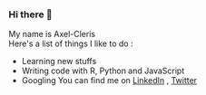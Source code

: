 ### Hi there 👋
My name is Axel-Cleris  
Here's a list of things I like to do : 

- Learning new stuffs
- Writing code with R, Python and JavaScript
- Googling
You can find me on [LinkedIn](https://www.linkedin.com/in/cgailloty/) , [Twitter](https://twitter.com/cleris_mr)
